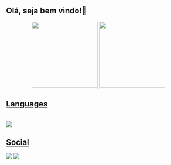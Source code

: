 ## Olá, seja bem vindo!👋

<div align="center">
  <a href="https://github.com/Reisdrj">
  <img height="180em" src="https://github-readme-stats.vercel.app/api?username=Reisdrj&count_private=true&include_all_commits=true&show_icons=true&theme=github_dark"/>
  <img height="180em" src="https://github-readme-stats.vercel.app/api/top-langs/?username=Reisdrj&layout=compact&langs_count=7&theme=github_dark"/>
</div>
 
 ## Languages
 
<div style="display: in-line block"><br>
    <img align="center" src="https://img.shields.io/badge/C-00599C?style=for-the-badge&logo=c&logoColor=white">
</div>
  
## Social
  
<div>
  <a href="https://instagram.com/davi_dos_reis" target="_blank"><img src="https://img.shields.io/badge/@davi_dos_reis-E4405F?style=for-the-badge&logo=instagram&logoColor=white" target="_blank"></a> 
  <a href="https://twitter.com/Davi_Reis03" target="_blank"><img src="https://img.shields.io/badge/@Davi_Reis03-1DA1F2?style=for-the-badge&logo=twitter&logoColor=white" target ="_blank"><a/>
</div>
